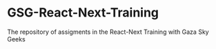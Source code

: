 # GSG-React-Next-Training
The repository of assigments in the React-Next Training with Gaza Sky Geeks 
